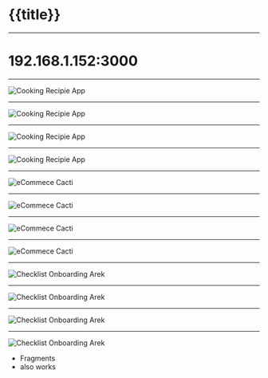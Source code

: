 # {{title}}

---

# 192.168.1.152:3000

---

![Cooking Recipie App](img/Screens/1_CookingRecipeApp_PhamHuy.png)

---

![Cooking Recipie App](img/Screens/2_CookingRecipeApp_PhamHuy.png)

---

![Cooking Recipie App](img/Screens/3_CookingRecipeApp_PhamHuy.png)

---

![Cooking Recipie App](img/Screens/CookingRecipeApp_byPhamHuy.png)

---

![eCommece Cacti](img/Screens/1_ecommercecactus-shanyui.png)

---

![eCommece Cacti](img/Screens/2_ecommercecactus-shanyui.png)

---

![eCommece Cacti](img/Screens/3_ecommercecactus-shanyui.png)

---

![eCommece Cacti](img/Screens/CactusStore_Shany.png)

---

![Checklist Onboarding Arek](img/Screens/1_ChecklistAppOnboarding_Arek-K.png)

---

![Checklist Onboarding Arek](img/Screens/2_ChecklistAppOnboarding_Arek-K.png)

---

![Checklist Onboarding Arek](img/Screens/3_ChecklistAppOnboarding_Arek-K.png)

---

![Checklist Onboarding Arek](img/Screens/ChecklistAppOnboarding_Arek-K.png)

- Fragments
  <!-- .element: class="fragment" -->
- also works
  <!-- .element: class="fragment" -->
